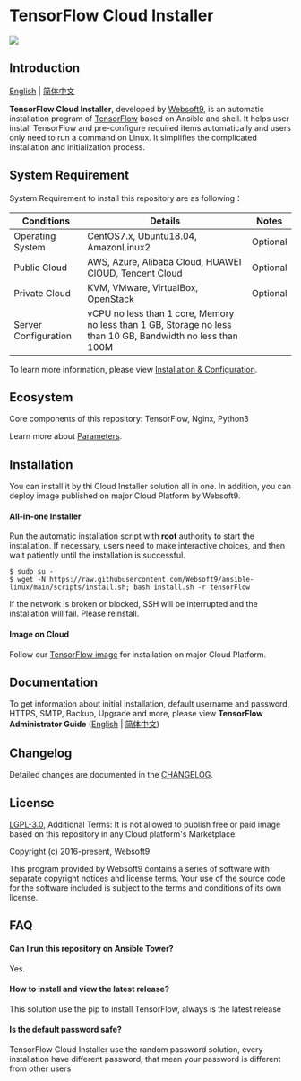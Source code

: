 # TensorFlow Cloud Installer

![](https://libs.websoft9.com/common/websott9-cloud-installer.png) 

## Introduction

[English](/README.md) | [简体中文](/README-zh.md)  

**TensorFlow Cloud Installer**, developed by [Websoft9](https://www.websoft9.com), is an automatic installation program of [TensorFlow](https://www.tensorflow.org/) based on Ansible and shell. It helps user install TensorFlow and pre-configure required items automatically and users only need to run a command on Linux. It simplifies the complicated installation and initialization process.  

## System Requirement

System Requirement to install this repository are as following：

| Conditions       | Details                               | Notes                |
| ------------------- | --------------------------------| -------------------- |
| Operating System   | CentOS7.x, Ubuntu18.04, AmazonLinux2 | Optional                 |
| Public Cloud     | AWS, Azure, Alibaba Cloud, HUAWEI ClOUD, Tencent Cloud    | Optional                 |
| Private Cloud     | KVM, VMware, VirtualBox, OpenStack    | Optional                 |
| Server Configuration | vCPU no less than 1 core, Memory no less than  1 GB, Storage no less than 10 GB, Bandwidth no less than 100M ||

To learn more information, please view [Installation & Configuration](https://www.tensorflow.org/install).

## Ecosystem

Core components of this repository: TensorFlow, Nginx, Python3

Learn more about [Parameters](/docs/stack-components.md).

## Installation

You can install it by thi Cloud Installer solution all in one. In addition, you can deploy image published on major Cloud Platform by Websoft9.

#### All-in-one Installer

Run the automatic installation script with **root** authority to start the installation. If necessary, users need to make interactive choices, and then wait patiently until the installation is successful.

```
$ sudo su -
$ wget -N https://raw.githubusercontent.com/Websoft9/ansible-linux/main/scripts/install.sh; bash install.sh -r tensorFlow
```

If the network is broken or blocked, SSH will be interrupted and the installation will fail. Please reinstall.

#### Image on Cloud 

Follow our [TensorFlow image](https://apps.websoft9.com/tensorFlow) for installation on major Cloud Platform.

## Documentation

To get information about initial installation, default username and password, HTTPS, SMTP, Backup, Upgrade and more, please view **TensorFlow Administrator Guide** ([English](https://support.websoft9.com/docs/tensorFlow) | [简体中文](https://support.websoft9.com/docs/tensorFlow/zh))

## Changelog

Detailed changes are documented in the [CHANGELOG](/CHANGELOG.md).

## License

[LGPL-3.0](/License.md), Additional Terms: It is not allowed to publish free or paid image based on this repository in any Cloud platform's Marketplace.

Copyright (c) 2016-present, Websoft9

This program provided by Websoft9 contains a series of software with separate copyright notices and license terms. Your use of the source code for the software included is subject to the terms and conditions of its own license.

## FAQ

#### Can I run this repository on Ansible Tower? 

Yes.

#### How to install and view the latest release?

This solution use the pip to install TensorFlow, always is the latest release

#### Is the default password safe?

TensorFlow Cloud Installer use the random password solution, every installation have different password, that mean your password is different from other users
